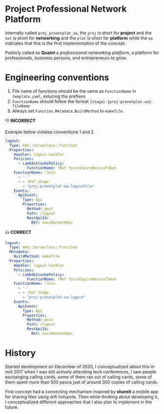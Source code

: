 # Project Professional Network Platform

Internally called `proj_pronetplat_aa`, the `proj` is short for **project** and the `net` is short for **networking** and the `plat` is short for **platform** while the `aa` indicates that this is the first implementation of the concept.

Publicly called as **Quaint** a _professsional networking platform_, a platform for professionals, business persons, and entrepreneurs to grow.

# Engineering conventions

1. File name of functions should be the same as `FunctionName` in `template.yaml`, exlucing the prefixes.
2. `FunctionName` should follow the format `{stage}-{proj-pronetplat-aa}-fileName`
3. Always set `Function.Metadata.BuildMethod` to `makefile`.

:-1: **INCORRECT**

Example below violates conventions 1 and 2.

```yaml
logout:
  Type: AWS::Serverless::Function
  Properties:
    Handler: logout.handler
    Policies:
      - LambdaInvokePolicy:
          FunctionName: !Ref forceExpireDeviceToken
    FunctionName: !Join
      - '-'
      - - !Ref Stage
        - "proj-pronetplat-aa-logoutFile"
    Events:
      ApiEvent:
        Type: Api
        Properties:
          Method: post
          Path: /logout
          RestApiId:
            Ref: mainBackendApi
```

:+1: **CORRECT**

```yaml
logout:
  Type: AWS::Serverless::Function
  Metadata:
    BuildMethod: makefile
  Properties:
    Handler: logout.handler
    Policies:
      - LambdaInvokePolicy:
          FunctionName: !Ref forceExpireDeviceToken
    FunctionName: !Join
      - '-'
      - - !Ref Stage
        - "proj-pronetplat-aa-logout"
    Events:
      ApiEvent:
        Type: Api
        Properties:
          Method: post
          Path: /logout
          RestApiId:
            Ref: mainBackendApi
```

# History

Started development on December of 2020, I conceptualized about this in mid 2017 when I was still actively attending tech conferences, I saw people exchanging calling cards, some of them ran out of calling cards, some of them spent more than 500 pesos just of around 300 copies of calling cards.

First concept had a connecting mechanism inspired by **shareit** a mobile app for sharing files using wifi hotspots. Then while thinking about developing it, I conceptualized different approaches that I also plan to implement in the future.
